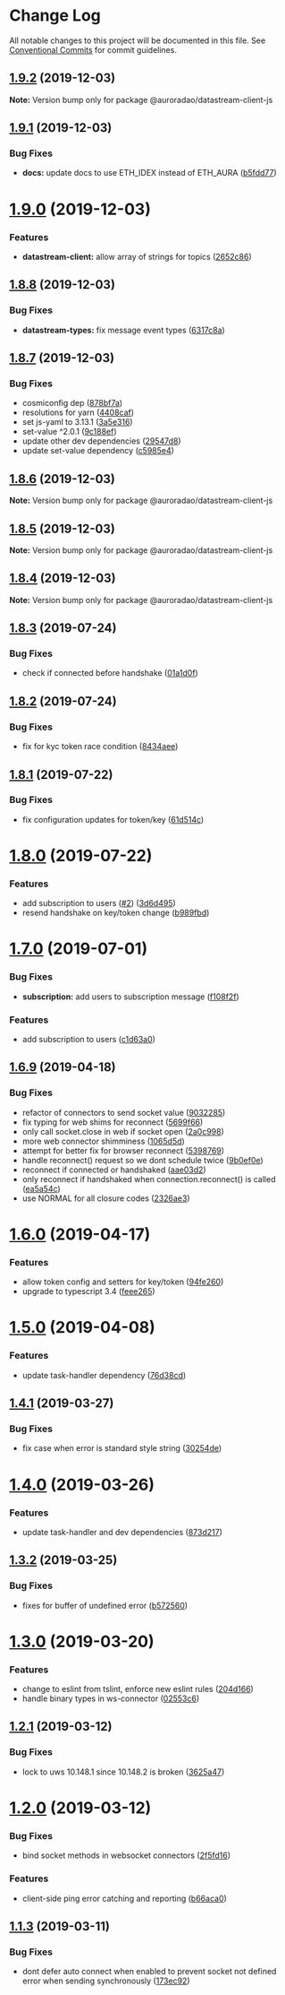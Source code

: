 # Change Log

All notable changes to this project will be documented in this file.
See [Conventional Commits](https://conventionalcommits.org) for commit guidelines.

## [1.9.2](https://github.com/AuroraDao/datastream-client-js/compare/v1.9.1...v1.9.2) (2019-12-03)

**Note:** Version bump only for package @auroradao/datastream-client-js





## [1.9.1](https://github.com/AuroraDao/datastream-client-js/compare/v1.9.0...v1.9.1) (2019-12-03)


### Bug Fixes

* **docs:** update docs to use ETH_IDEX instead of ETH_AURA ([b5fdd77](https://github.com/AuroraDao/datastream-client-js/commit/b5fdd77))





# [1.9.0](https://github.com/AuroraDao/datastream-client-js/compare/v1.8.8...v1.9.0) (2019-12-03)


### Features

* **datastream-client:** allow array of strings for topics ([2652c86](https://github.com/AuroraDao/datastream-client-js/commit/2652c86))





## [1.8.8](https://github.com/AuroraDao/datastream-client-js/compare/v1.8.7...v1.8.8) (2019-12-03)


### Bug Fixes

* **datastream-types:** fix message event types ([6317c8a](https://github.com/AuroraDao/datastream-client-js/commit/6317c8a))





## [1.8.7](https://github.com/AuroraDao/datastream-client-js/compare/v1.8.6...v1.8.7) (2019-12-03)


### Bug Fixes

* cosmiconfig dep ([878bf7a](https://github.com/AuroraDao/datastream-client-js/commit/878bf7a))
* resolutions for yarn ([4408caf](https://github.com/AuroraDao/datastream-client-js/commit/4408caf))
* set js-yaml to 3.13.1 ([3a5e316](https://github.com/AuroraDao/datastream-client-js/commit/3a5e316))
* set-value ^2.0.1 ([9c188ef](https://github.com/AuroraDao/datastream-client-js/commit/9c188ef))
* update other dev dependencies ([29547d8](https://github.com/AuroraDao/datastream-client-js/commit/29547d8))
* update set-value dependency ([c5985e4](https://github.com/AuroraDao/datastream-client-js/commit/c5985e4))





## [1.8.6](https://github.com/AuroraDao/datastream-client-js/compare/v1.8.5...v1.8.6) (2019-12-03)

**Note:** Version bump only for package @auroradao/datastream-client-js





## [1.8.5](https://github.com/AuroraDao/datastream-client-js/compare/v1.8.4...v1.8.5) (2019-12-03)

**Note:** Version bump only for package @auroradao/datastream-client-js





## [1.8.4](https://github.com/AuroraDao/datastream-client-js/compare/v1.8.3...v1.8.4) (2019-12-03)

**Note:** Version bump only for package @auroradao/datastream-client-js





## [1.8.3](https://github.com/AuroraDao/datastream-client-js/compare/v1.8.2...v1.8.3) (2019-07-24)


### Bug Fixes

* check if connected before handshake ([01a1d0f](https://github.com/AuroraDao/datastream-client-js/commit/01a1d0f))





## [1.8.2](https://github.com/AuroraDao/datastream-client-js/compare/v1.8.1...v1.8.2) (2019-07-24)


### Bug Fixes

* fix for kyc token race condition ([8434aee](https://github.com/AuroraDao/datastream-client-js/commit/8434aee))





## [1.8.1](https://github.com/AuroraDao/datastream-client-js/compare/v1.8.0...v1.8.1) (2019-07-22)


### Bug Fixes

* fix configuration updates for token/key ([61d514c](https://github.com/AuroraDao/datastream-client-js/commit/61d514c))





# [1.8.0](https://github.com/AuroraDao/datastream-client-js/compare/v1.6.9...v1.8.0) (2019-07-22)


### Features

* add subscription to users ([#2](https://github.com/AuroraDao/datastream-client-js/issues/2)) ([3d6d495](https://github.com/AuroraDao/datastream-client-js/commit/3d6d495))
* resend handshake on key/token change ([b989fbd](https://github.com/AuroraDao/datastream-client-js/commit/b989fbd))





# [1.7.0](https://github.com/AuroraDao/datastream-client-js/compare/v1.6.9...v1.7.0) (2019-07-01)


### Bug Fixes

* **subscription:** add users to subscription message ([f108f2f](https://github.com/AuroraDao/datastream-client-js/commit/f108f2f))


### Features

* add subscription to users ([c1d63a0](https://github.com/AuroraDao/datastream-client-js/commit/c1d63a0))





## [1.6.9](https://github.com/AuroraDao/datastream-client-js/compare/v1.6.8...v1.6.9) (2019-04-18)

### Bug Fixes

- refactor of connectors to send socket value ([9032285](https://github.com/AuroraDao/datastream-client-js/commit/9032285))
- fix typing for web shims for reconnect ([5699f66](https://github.com/AuroraDao/datastream-client-js/commit/5699f66))
- only call socket.close in web if socket open ([2a0c998](https://github.com/AuroraDao/datastream-client-js/commit/2a0c998))
- more web connector shimminess ([1065d5d](https://github.com/AuroraDao/datastream-client-js/commit/1065d5d))
- attempt for better fix for browser reconnect ([5398769](https://github.com/AuroraDao/datastream-client-js/commit/5398769))
- handle reconnect() request so we dont schedule twice ([9b0ef0e](https://github.com/AuroraDao/datastream-client-js/commit/9b0ef0e))
- reconnect if connected or handshaked ([aae03d2](https://github.com/AuroraDao/datastream-client-js/commit/aae03d2))
- only reconnect if handshaked when connection.reconnect() is called ([ea5a54c](https://github.com/AuroraDao/datastream-client-js/commit/ea5a54c))
- use NORMAL for all closure codes ([2326ae3](https://github.com/AuroraDao/datastream-client-js/commit/2326ae3))

# [1.6.0](https://github.com/AuroraDao/datastream-client-js/compare/v1.5.0...v1.6.0) (2019-04-17)

### Features

- allow token config and setters for key/token ([94fe260](https://github.com/AuroraDao/datastream-client-js/commit/94fe260))
- upgrade to typescript 3.4 ([feee265](https://github.com/AuroraDao/datastream-client-js/commit/feee265))

# [1.5.0](https://github.com/AuroraDao/datastream-client-js/compare/v1.4.1...v1.5.0) (2019-04-08)

### Features

- update task-handler dependency ([76d38cd](https://github.com/AuroraDao/datastream-client-js/commit/76d38cd))

## [1.4.1](https://github.com/AuroraDao/datastream-client-js/compare/v1.4.0...v1.4.1) (2019-03-27)

### Bug Fixes

- fix case when error is standard style string ([30254de](https://github.com/AuroraDao/datastream-client-js/commit/30254de))

# [1.4.0](https://github.com/AuroraDao/datastream-client-js/compare/v1.3.2...v1.4.0) (2019-03-26)

### Features

- update task-handler and dev dependencies ([873d217](https://github.com/AuroraDao/datastream-client-js/commit/873d217))

## [1.3.2](https://github.com/AuroraDao/datastream-client-js/compare/v1.3.1...v1.3.2) (2019-03-25)

### Bug Fixes

- fixes for buffer of undefined error ([b572560](https://github.com/AuroraDao/datastream-client-js/commit/b572560))

# [1.3.0](https://github.com/AuroraDao/datastream-client-js/compare/v1.2.2...v1.3.0) (2019-03-20)

### Features

- change to eslint from tslint, enforce new eslint rules ([204d166](https://github.com/AuroraDao/datastream-client-js/commit/204d166))
- handle binary types in ws-connector ([02553c6](https://github.com/AuroraDao/datastream-client-js/commit/02553c6))

## [1.2.1](https://github.com/AuroraDao/datastream-client-js/compare/v1.2.0...v1.2.1) (2019-03-12)

### Bug Fixes

- lock to uws 10.148.1 since 10.148.2 is broken ([3625a47](https://github.com/AuroraDao/datastream-client-js/commit/3625a47))

# [1.2.0](https://github.com/AuroraDao/datastream-client-js/compare/v1.1.3...v1.2.0) (2019-03-12)

### Bug Fixes

- bind socket methods in websocket connectors ([2f5fd16](https://github.com/AuroraDao/datastream-client-js/commit/2f5fd16))

### Features

- client-side ping error catching and reporting ([b66aca0](https://github.com/AuroraDao/datastream-client-js/commit/b66aca0))

## [1.1.3](https://github.com/AuroraDao/datastream-client-js/compare/v1.1.3-alpha.0...v1.1.3) (2019-03-11)

### Bug Fixes

- dont defer auto connect when enabled to prevent socket not defined error when sending synchronously ([173ec92](https://github.com/AuroraDao/datastream-client-js/commit/173ec92))
